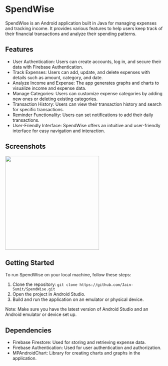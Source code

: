 # SpendWise

SpendWise is an Android application built in Java for managing expenses and tracking income. It provides various features to help users keep track of their financial transactions and analyze their spending patterns.

## Features

- User Authentication: Users can create accounts, log in, and secure their data with Firebase Authentication.
- Track Expenses: Users can add, update, and delete expenses with details such as amount, category, and date.
- Analyze Income and Expense: The app generates graphs and charts to visualize income and expense data.
- Manage Categories: Users can customize expense categories by adding new ones or deleting existing categories.
- Transaction History: Users can view their transaction history and search for specific transactions.
- Reminder Functionality: Users can set notifications to add their daily transactions.
- User-Friendly Interface: SpendWise offers an intuitive and user-friendly interface for easy navigation and interaction.

## Screenshots
 
<img src= ![Screenshot_20230604_192410](https://github.com/Jain-Sumit/SpendWise/assets/106157826/2e4af4ae-5f5b-47a9-8dd8-b4c9f89a2a4b)
width="300" />







## Getting Started

To run SpendWise on your local machine, follow these steps:

1. Clone the repository: `git clone https://github.com/Jain-Sumit/SpendWise.git`
2. Open the project in Android Studio.
3. Build and run the application on an emulator or physical device.

Note: Make sure you have the latest version of Android Studio and an Android emulator or device set up.

## Dependencies

- Firebase Firestore: Used for storing and retrieving expense data.
- Firebase Authentication: Used for user authentication and authorization.
- MPAndroidChart: Library for creating charts and graphs in the application.

